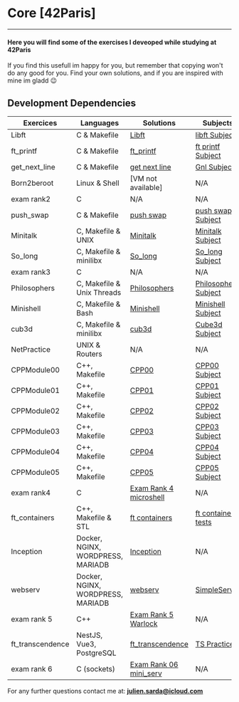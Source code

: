 # Core [42Paris]

---

#### Here you will find some of the exercises I deveoped while studying at 42Paris

If you find this usefull im happy for you, but remember that copying won't do any good for you.
Find your own solutions, and if you are inspired with mine im gladd 😉

## Development Dependencies

<table>
  <thead>
    <tr>
      <th>Exercices</th>
      <th>Languages</th>
      <th>Solutions</th>
      <th>Subjects</th>
    </tr>
  </thead>
  <tbody>
    <tr>
      <td>Libft</td>
      <td>C & Makefile</td>
      <td><a href="Libft">Libft</a></td>
      <td><a href="./Libft/Subject.pdf">libft Subject</a></td>
    </tr>
    <tr>
      <td>ft_printf</td>
      <td>C & Makefile</td>
      <td><a href="ft_printf">ft_printf</a></td>
      <td><a href="./ft_printf/Subject.pdf">ft printf Subject</a></td>
    </tr>
    <tr>
      <td>get_next_line</td>
      <td>C & Makefile</td>
      <td><a href="Gnl">get next line</a></td>
      <td><a href="./Gnl/Subject.pdf">Gnl Subject</a></td>
    </tr>
    <tr>
      <td>Born2beroot</td>
      <td>Linux & Shell</td>
      <td>[VM not available]</td>
      <td>N/A</td>
    </tr>
    <tr>
      <td>exam rank2</td>
      <td>C</td>
      <td>N/A</td>
      <td>N/A</td>
    </tr>
    <tr>
      <td>push_swap</td>
      <td>C & Makefile</td>
      <td><a href="Push_Swap">push swap</a></td>
      <td><a href="./Push_Swap/Subject.pdf">push swap Subject</a></td>
    </tr>
    <tr>
      <td>Minitalk</td>
      <td>C, Makefile & UNIX</td>
      <td><a href="Minitalk">Minitalk</a></td>
      <td><a href="./Minitalk/Subject.pdf">Minitalk Subject</a></td>
    </tr>
    <tr>
      <td>So_long</td>
      <td>C, Makefile & minilibx</td>
      <td><a href="So_long">So_long</a></td>
      <td><a href="./So_long/Subject.pdf">So_long Subject</td>
    </tr>
    <tr>
      <td>exam rank3</td>
      <td>C</td>
      <td>N/A</td>
      <td>N/A</td>
    </tr>
    <tr>
      <td>Philosophers</td>
      <td>C, Makefile & Unix Threads</td>
      <td><a href="Philosophers">Philosophers</a></td>
      <td><a href="./Philosophers/Subject.pdf">Philosophers Subject</a></td>
    </tr>
    <tr>
      <td>Minishell</td>
      <td>C, Makefile & Bash</td>
      <td><a href="minishell">Minishell</a></td>
      <td><a href="./minishell/Subject.pdf">Minishell Subject</a></td>
    </tr>
    <tr>
      <td>cub3d</td>
      <td>C, Makefile & minilibx</td>
      <td><a href="Cube3D">cub3d</a></td>
      <td><a href="./Cube3D/Subject.pdf">Cube3d Subject</a></td>
    </tr>
    <tr>
      <td>NetPractice</td>
      <td>UNIX & Routers</td>
      <td>N/A</td>
      <td>N/A</td>
    </tr>
    <tr>
      <td>CPPModule00</td>
      <td>C++, Makefile</td>
      <td><a href="./CPPModules/CPPModule00">CPP00</a></td>
      <td><a href="./CPPModules/CPPModule00/Subject.pdf">CPP00 Subject</a></td>
    </tr>
    <tr>
      <td>CPPModule01</td>
      <td>C++, Makefile</td>
      <td><a href="./CPPModules/CPPModule01">CPP01</a></td>
      <td><a href="./CPPModules/CPPModule01/Subject.pdf">CPP01 Subject</a></td>
    </tr>
    <tr>
      <td>CPPModule02</td>
      <td>C++, Makefile</td>
      <td><a href="./CPPModules/CPPModule02">CPP02</a></td>
      <td><a href="./CPPModules/CPPModule02/Subject.pdf">CPP02 Subject</a></td>
    </tr>
    <td>CPPModule03</td>
      <td>C++, Makefile</td>
      <td><a href="./CPPModules/CPPModule03">CPP03</a></td>
      <td><a href="./CPPModules/CPPModule03/Subject.pdf">CPP03 Subject</a></td>
    </tr>
    <td>CPPModule04</td>
      <td>C++, Makefile</td>
      <td><a href="./CPPModules/CPPModule04">CPP04</a></td>
      <td><a href="./CPPModules/CPPModule04/Subject.pdf">CPP04 Subject</a></td>
    </tr>
    <td>CPPModule05</td>
      <td>C++, Makefile</td>
      <td><a href="./CPPModules/CPPModule05">CPP05</a></td>
      <td><a href="./CPPModules/CPPModule05/Subject.pdf">CPP05 Subject</a></td>
    </tr>
    <tr>
      <td>exam rank4</td>
      <td>C</td>
      <td><a href="../42Documentation/Exam_Rank_04">Exam Rank 4 microshell</a></td>
      <td>N/A</td>
    </tr>
    <tr>
      <td>ft_containers</td>
      <td>C++, Makefile & STL</td>
      <td><a href="ft_containers">ft containers</a></td>
      <td><a href="ft_containers/srcs/main.cpp">ft containers tests</a></td>
    </tr>
    <tr>
      <td>Inception</td>
      <td>Docker, NGINX, WORDPRESS, MARIADB</td>
      <td><a href="Inception">Inception</a></td>
      <td>N/A</td>
    </tr>
    <tr>
      <td>webserv</td>
      <td>Docker, NGINX, WORDPRESS, MARIADB</td>
      <td><a href="webserv">webserv</a></td>
      <td><a href="https://github.com/pulgamecanica/42Course/tree/main/42Core/webserv/SimpleServer">SimpleServer</a></td>
    </tr>
    <tr>
      <td>exam rank 5</td>
      <td>C++</td>
      <td><a href="../42Documentation/Exam_Rank_05">Exam Rank 5 Warlock</a></td>
      <td>N/A</td>
    </tr>
    <tr>
      <td>ft_transcendence</td>
      <td>NestJS, Vue3, PostgreSQL</td>
      <td><a href="ft_transcendence">ft_transcendence</a></td>
      <td><a href="https://github.com/pulgamecanica/42Course/tree/main/42Documentation/TS_practice">TS Practice</a></td>
    </tr>
    <tr>
      <td>exam rank 6</td>
      <td>C (sockets)</td>
      <td><a href="https://github.com/pulgamecanica/42Course/tree/main/42Documentation/Exam_Rank_06">Exam Rank 06 mini_serv</a></td>
      <td>N/A</td>
    </tr>
  </tbody>
</table>

For any further questions contact me at: **julien.sarda@icloud.com**
